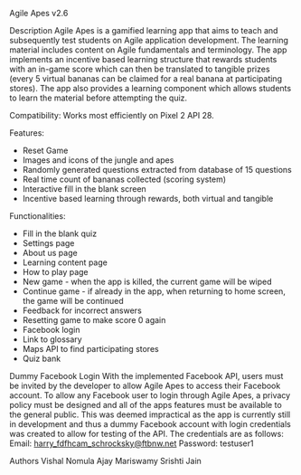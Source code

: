 Agile Apes v2.6

Description
Agile Apes is a gamified learning app that aims to teach and subsequently test students on Agile application development.
The learning material includes content on Agile fundamentals and terminology.
The app implements an incentive based learning structure that rewards students with an in-game score which can then be
translated to tangible prizes (every 5 virtual bananas can be claimed for a real banana at participating stores).
The app also provides a learning component which allows students to learn the material before attempting the quiz. 

Compatibility:
Works most efficiently on Pixel 2 API 28.

Features: 
- Reset Game
- Images and icons of the jungle and apes
- Randomly generated questions extracted from database of 15 questions
- Real time count of bananas collected (scoring system)
- Interactive fill in the blank screen
- Incentive based learning through rewards, both virtual and tangible

Functionalities:
- Fill in the blank quiz
- Settings page
- About us page
- Learning content page
- How to play page
- New game - when the app is killed, the current game will be wiped
- Continue game - if already in the app, when returning to home screen, the game will be continued
- Feedback for incorrect answers
- Resetting game to make score 0 again
- Facebook login
- Link to glossary
- Maps API to find participating stores
- Quiz bank

Dummy Facebook Login
With the implemented Facebook API, users must be invited by the developer to allow Agile Apes to access their Facebook account.
To allow any Facebook user to login through Agile Apes, a privacy policy must be designed and all of the apps features must be
available to the general public.
This was deemed impractical as the app is currently still in development and thus a dummy Facebook account with login
credentials was created to allow for testing of the API. The credentials are as follows:
Email: harry_fdfhcam_schrocksky@ftbnw.net
Password: testuser1

Authors
Vishal Nomula
Ajay Mariswamy
Srishti Jain
